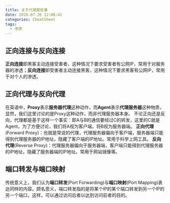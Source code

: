 ```yaml
---
title: 关于代理那些事
date: 2018-07-26 12:08:41
categories: CheatSheet
tags:
  - 渗透
---
```


## 正向连接与反向连接

**正向连接**即黑客主动连接受害者，这种情况下要求受害者有公网IP，常用于对服务器的渗透；**反向连接**即受害者主动连接黑客，这种情况下要求黑客有公网IP，常用于对个人的渗透。

## 正向代理与反向代理

在英语中，**Proxy**表示**服务器代理**这种动作，而**Agent**表示**代理服务器**这种物质，显然，我们这里讨论的是Proxy这种动作，而非代理服务器本身。
不论正向还是反向，代理都是基于这样一个事实：即A与B的通信要经过C的转发，这里的C就是Agent，为了方便讨论，我们将A视为客户端，将B视为服务器端。
**正向代理**(Forward Proxy)：也就是常说的代理，代理服务器偏向于客户端，服务器端只能得到代理服务器的IP地址，隐藏了客户端的IP地址。常用于科学上网工具。
**反向代理**(Reverse Proxy)：代理服务器偏向于服务器端，客户端只能得到代理服务器的IP地址，隐藏了服务器端的IP地址。常用于网站镜像等。
<!--more-->

## 端口转发与端口映射

传统意义上，我们认为**端口转发**(Port Forwarding)与**端口映射**(Port Mapping)表达同样的内容。顾名思义，端口转发指的是将某个IP的某个端口转发到另一个IP的另一个端口，这样，可以通过访问后者以达到访问前者的目的。
